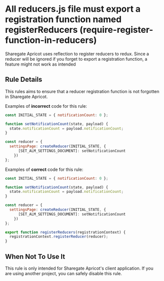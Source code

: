 # All reducers.js file must export a registration function named registerReducers (require-register-function-in-reducers)

Sharegate Apricot uses reflection to register reducers to redux. Since a reducer will be ignored if you forget to export a registration function, a feature might not work as intended

## Rule Details

This rules aims to ensure that a reducer registration function is not forgotten in Sharegate Apricot.

Examples of **incorrect** code for this rule:

```js
const INITIAL_STATE = { notificationCount: 0 };

function setNotificationCount(state, payload) {
  state.notificationCount = payload.notificationCount;
}

const reducer = {
  settingsPage: createReducer(INITIAL_STATE, {
      [SET_ALM_SETTINGS_DOCUMENT]: setNotificationCount
    })
};
```

Examples of **correct** code for this rule:

```js
const INITIAL_STATE = { notificationCount: 0 };

function setNotificationCount(state, payload) {
  state.notificationCount = payload.notificationCount;
}

const reducer = {
  settingsPage: createReducer(INITIAL_STATE, {
      [SET_ALM_SETTINGS_DOCUMENT]: setNotificationCount
    })
};

export function registerReducers(registrationContext) {
  registrationContext.registerReducer(reducer);
}
```

## When Not To Use It

This rule is only intended for Sharegate Apricot's client application. If you are using another project, you can safely disable this rule.